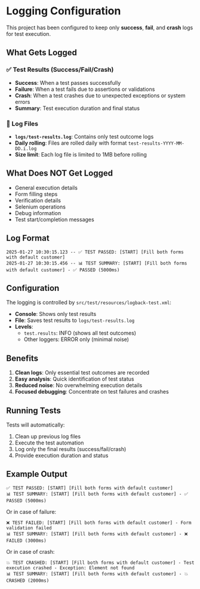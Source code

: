# Logging Configuration

This project has been configured to keep only **success**, **fail**, and **crash** logs for test execution.

## What Gets Logged

### ✅ Test Results (Success/Fail/Crash)
- **Success**: When a test passes successfully
- **Failure**: When a test fails due to assertions or validations
- **Crash**: When a test crashes due to unexpected exceptions or system errors
- **Summary**: Test execution duration and final status

### 📁 Log Files
- **`logs/test-results.log`**: Contains only test outcome logs
- **Daily rolling**: Files are rolled daily with format `test-results-YYYY-MM-DD.i.log`
- **Size limit**: Each log file is limited to 1MB before rolling

## What Does NOT Get Logged

- General execution details
- Form filling steps
- Verification details
- Selenium operations
- Debug information
- Test start/completion messages

## Log Format

```
2025-01-27 10:30:15.123 -- ✅ TEST PASSED: [START] [Fill both forms with default customer]
2025-01-27 10:30:15.456 -- 📊 TEST SUMMARY: [START] [Fill both forms with default customer] - ✅ PASSED (5000ms)
```

## Configuration

The logging is controlled by `src/test/resources/logback-test.xml`:

- **Console**: Shows only test results
- **File**: Saves test results to `logs/test-results.log`
- **Levels**: 
  - `test.results`: INFO (shows all test outcomes)
  - Other loggers: ERROR only (minimal noise)

## Benefits

1. **Clean logs**: Only essential test outcomes are recorded
2. **Easy analysis**: Quick identification of test status
3. **Reduced noise**: No overwhelming execution details
4. **Focused debugging**: Concentrate on test failures and crashes

## Running Tests

Tests will automatically:
1. Clean up previous log files
2. Execute the test automation
3. Log only the final results (success/fail/crash)
4. Provide execution duration and status

## Example Output

```
✅ TEST PASSED: [START] [Fill both forms with default customer]
📊 TEST SUMMARY: [START] [Fill both forms with default customer] - ✅ PASSED (5000ms)
```

Or in case of failure:

```
❌ TEST FAILED: [START] [Fill both forms with default customer] - Form validation failed
📊 TEST SUMMARY: [START] [Fill both forms with default customer] - ❌ FAILED (3000ms)
```

Or in case of crash:

```
💥 TEST CRASHED: [START] [Fill both forms with default customer] - Test execution crashed - Exception: Element not found
📊 TEST SUMMARY: [START] [Fill both forms with default customer] - 💥 CRASHED (2000ms)
```

